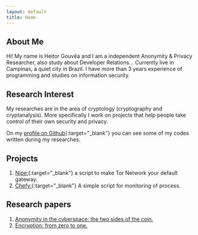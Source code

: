 ```yaml
---
layout: default
title: Home
---
```


## About Me

Hi! My name is Heitor Gouvêa and I am a independent Anonymity & Privacy Researcher,
also study about Developer Relations...
Currently live in Campinas, a quiet city in Brazil. I have more than 3 years experience
of programming and studies on information security.

## Research Interest

My researches are in the area of cryptology (cryptography and cryptanalysis).
More specifically I work on projects that help people take control of their own security and privacy.

On my [profile on Github](https://github.com/GouveaHeitor){:target="_blank"} you can see
some of my codes written during my researches.

## Projects

1. [Nipe:](https://github.com/GouveaHeitor/nipe){:target="_blank"} a script to make Tor Network your default gateway.
2. [Chefy:](https://github.com/GouveaHeitor/chefy){:target="_blank"} A simple script for monitoring of process.

## Research papers

1. [Anonymity in the cyberspace: the two sides of the coin.](/publications/anonymity-the-two-sides-of-the-coin.pdf)
2. [Encryption: from zero to one.](/publications/encryption-from-zero-to-one.pdf)
